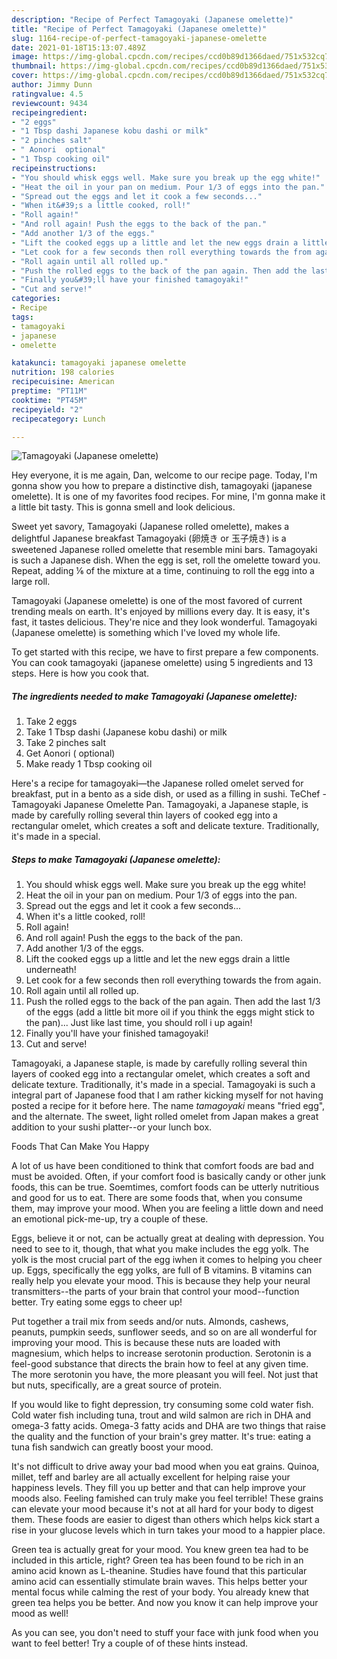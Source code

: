 ```yaml
---
description: "Recipe of Perfect Tamagoyaki (Japanese omelette)"
title: "Recipe of Perfect Tamagoyaki (Japanese omelette)"
slug: 1164-recipe-of-perfect-tamagoyaki-japanese-omelette
date: 2021-01-18T15:13:07.489Z
image: https://img-global.cpcdn.com/recipes/ccd0b89d1366daed/751x532cq70/tamagoyaki-japanese-omelette-recipe-main-photo.jpg
thumbnail: https://img-global.cpcdn.com/recipes/ccd0b89d1366daed/751x532cq70/tamagoyaki-japanese-omelette-recipe-main-photo.jpg
cover: https://img-global.cpcdn.com/recipes/ccd0b89d1366daed/751x532cq70/tamagoyaki-japanese-omelette-recipe-main-photo.jpg
author: Jimmy Dunn
ratingvalue: 4.5
reviewcount: 9434
recipeingredient:
- "2 eggs"
- "1 Tbsp dashi Japanese kobu dashi or milk"
- "2 pinches salt"
- " Aonori  optional"
- "1 Tbsp cooking oil"
recipeinstructions:
- "You should whisk eggs well. Make sure you break up the egg white!"
- "Heat the oil in your pan on medium. Pour 1/3 of eggs into the pan."
- "Spread out the eggs and let it cook a few seconds..."
- "When it&#39;s a little cooked, roll!"
- "Roll again!"
- "And roll again! Push the eggs to the back of the pan."
- "Add another 1/3 of the eggs."
- "Lift the cooked eggs up a little and let the new eggs drain a little underneath!"
- "Let cook for a few seconds then roll everything towards the from again."
- "Roll again until all rolled up."
- "Push the rolled eggs to the back of the pan again. Then add the last 1/3 of the eggs (add a little bit more oil if you think the eggs might stick to the pan)... Just like last time, you should roll i up again!"
- "Finally you&#39;ll have your finished tamagoyaki!"
- "Cut and serve!"
categories:
- Recipe
tags:
- tamagoyaki
- japanese
- omelette

katakunci: tamagoyaki japanese omelette 
nutrition: 198 calories
recipecuisine: American
preptime: "PT11M"
cooktime: "PT45M"
recipeyield: "2"
recipecategory: Lunch

---
```



![Tamagoyaki (Japanese omelette)](https://img-global.cpcdn.com/recipes/ccd0b89d1366daed/751x532cq70/tamagoyaki-japanese-omelette-recipe-main-photo.jpg)

Hey everyone, it is me again, Dan, welcome to our recipe page. Today, I'm gonna show you how to prepare a distinctive dish, tamagoyaki (japanese omelette). It is one of my favorites food recipes. For mine, I'm gonna make it a little bit tasty. This is gonna smell and look delicious.

Sweet yet savory, Tamagoyaki (Japanese rolled omelette), makes a delightful Japanese breakfast Tamagoyaki (卵焼き or 玉子焼き) is a sweetened Japanese rolled omelette that resemble mini bars. Tamagoyaki is such a Japanese dish. When the egg is set, roll the omelette toward you. Repeat, adding ⅙ of the mixture at a time, continuing to roll the egg into a large roll.

Tamagoyaki (Japanese omelette) is one of the most favored of current trending meals on earth. It's enjoyed by millions every day. It is easy, it's fast, it tastes delicious. They're nice and they look wonderful. Tamagoyaki (Japanese omelette) is something which I've loved my whole life.


To get started with this recipe, we have to first prepare a few components. You can cook tamagoyaki (japanese omelette) using 5 ingredients and 13 steps. Here is how you cook that.

<!--inarticleads1-->

##### The ingredients needed to make Tamagoyaki (Japanese omelette):

1. Take 2 eggs
1. Take 1 Tbsp dashi (Japanese kobu dashi) or milk
1. Take 2 pinches salt
1. Get  Aonori ( optional)
1. Make ready 1 Tbsp cooking oil


Here&#39;s a recipe for tamagoyaki—the Japanese rolled omelet served for breakfast, put in a bento as a side dish, or used as a filling in sushi. TeChef - Tamagoyaki Japanese Omelette Pan. Tamagoyaki, a Japanese staple, is made by carefully rolling several thin layers of cooked egg into a rectangular omelet, which creates a soft and delicate texture. Traditionally, it&#39;s made in a special. 

<!--inarticleads2-->

##### Steps to make Tamagoyaki (Japanese omelette):

1. You should whisk eggs well. Make sure you break up the egg white!
1. Heat the oil in your pan on medium. Pour 1/3 of eggs into the pan.
1. Spread out the eggs and let it cook a few seconds...
1. When it&#39;s a little cooked, roll!
1. Roll again!
1. And roll again! Push the eggs to the back of the pan.
1. Add another 1/3 of the eggs.
1. Lift the cooked eggs up a little and let the new eggs drain a little underneath!
1. Let cook for a few seconds then roll everything towards the from again.
1. Roll again until all rolled up.
1. Push the rolled eggs to the back of the pan again. Then add the last 1/3 of the eggs (add a little bit more oil if you think the eggs might stick to the pan)... Just like last time, you should roll i up again!
1. Finally you&#39;ll have your finished tamagoyaki!
1. Cut and serve!


Tamagoyaki, a Japanese staple, is made by carefully rolling several thin layers of cooked egg into a rectangular omelet, which creates a soft and delicate texture. Traditionally, it&#39;s made in a special. Tamagoyaki is such a integral part of Japanese food that I am rather kicking myself for not having posted a recipe for it before here. The name _tamagoyaki_ means &#34;fried egg&#34;, and the alternate. The sweet, light rolled omelet from Japan makes a great addition to your sushi platter--or your lunch box. 

Foods That Can Make You Happy


A lot of us have been conditioned to think that comfort foods are bad and must be avoided. Often, if your comfort food is basically candy or other junk foods, this can be true. Soemtimes, comfort foods can be utterly nutritious and good for us to eat. There are some foods that, when you consume them, may improve your mood. When you are feeling a little down and need an emotional pick-me-up, try a couple of these.

Eggs, believe it or not, can be actually great at dealing with depression. You need to see to it, though, that what you make includes the egg yolk. The yolk is the most crucial part of the egg iwhen it comes to helping you cheer up. Eggs, specifically the egg yolks, are full of B vitamins. B vitamins can really help you elevate your mood. This is because they help your neural transmitters--the parts of your brain that control your mood--function better. Try eating some eggs to cheer up!

Put together a trail mix from seeds and/or nuts. Almonds, cashews, peanuts, pumpkin seeds, sunflower seeds, and so on are all wonderful for improving your mood. This is because these nuts are loaded with magnesium, which helps to increase serotonin production. Serotonin is a feel-good substance that directs the brain how to feel at any given time. The more serotonin you have, the more pleasant you will feel. Not just that but nuts, specifically, are a great source of protein.

If you would like to fight depression, try consuming some cold water fish. Cold water fish including tuna, trout and wild salmon are rich in DHA and omega-3 fatty acids. Omega-3 fatty acids and DHA are two things that raise the quality and the function of your brain's grey matter. It's true: eating a tuna fish sandwich can greatly boost your mood. 

It's not difficult to drive away your bad mood when you eat grains. Quinoa, millet, teff and barley are all actually excellent for helping raise your happiness levels. They fill you up better and that can help improve your moods also. Feeling famished can truly make you feel terrible! These grains can elevate your mood because it's not at all hard for your body to digest them. These foods are easier to digest than others which helps kick start a rise in your glucose levels which in turn takes your mood to a happier place.

Green tea is actually great for your mood. You knew green tea had to be included in this article, right? Green tea has been found to be rich in an amino acid known as L-theanine. Studies have found that this particular amino acid can essentially stimulate brain waves. This helps better your mental focus while calming the rest of your body. You already knew that green tea helps you be better. And now you know it can help improve your mood as well!

As you can see, you don't need to stuff your face with junk food when you want to feel better! Try  a  couple of  of  these  hints  instead.

